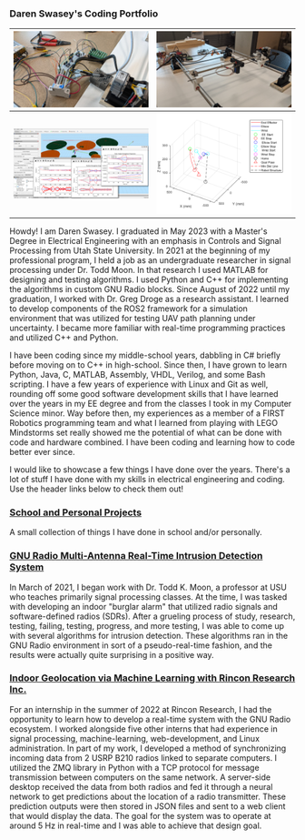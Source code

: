 ### Daren Swasey's Coding Portfolio
| <img src="images/code_projects/mech/plotter_electronics.jpg" width="600"> | <img src="images/code_projects/mech/plotter_setup.jpg" width="600"> |
|:-:|:-:|
| <img src="images/robotics_lab/scenario.png" width="600"> | <img src="images/optimal_control/ocs2_optim.png" width="600"> |

Howdy! I am Daren Swasey. I graduated in May 2023 with a Master's Degree in Electrical Engineering 
with an emphasis in Controls and Signal Processing from Utah State University. In 2021 at the 
beginning of my professional program, I held a job as an undergraduate researcher in signal processing 
under Dr. Todd Moon. In that research I used MATLAB for designing and testing algorithms. I used 
Python and C++ for implementing the algorithms in custom GNU Radio blocks. Since August of 2022 
until my graduation, I worked with Dr. Greg Droge as a research assistant. I learned to develop 
components of the ROS2 framework for a simulation environment that was utilized for testing UAV 
path planning under uncertainty. I became more familiar with real-time programming practices and 
utilized C++ and Python.

I have been coding since my middle-school years, dabbling in C# briefly before moving on to C++ in 
high-school. Since then, I have grown to learn Python, Java, C, MATLAB, Assembly, VHDL, Verilog, 
and some Bash scripting. I have a few years of experience with Linux and Git as well, rounding 
off some good software development skills that I have learned over the years in my EE degree and 
from the classes I took in my Computer Science minor. Way before then, my experiences as a member 
of a FIRST Robotics programming team and what I learned from playing with LEGO Mindstorms set really 
showed me the potential of what can be done with code and hardware combined. I have been coding and 
learning how to code better ever since.

I would like to showcase a few things I have done over the years. There's a lot of stuff I 
have done with my skills in electrical engineering and coding. Use the header links below to check 
them out!

### [School and Personal Projects](pages/code_projects.md)
A small collection of things I have done in school and/or personally.

### [GNU Radio Multi-Antenna Real-Time Intrusion Detection System](pages/idl.md)
In March of 2021, I began work with Dr. Todd K. Moon, a professor at USU who teaches primarily 
signal processing classes. At the time, I was tasked with developing an indoor 
"burglar alarm" that utilized radio signals and software-defined radios (SDRs). After a grueling
process of study, research, testing, failing, testing, progress, and more testing, I was able to 
come up with several algorithms for intrusion detection. These algorithms ran in the GNU Radio 
environment in sort of a pseudo-real-time fashion, and the results were actually quite surprising
in a positive way.

### [Indoor Geolocation via Machine Learning with Rincon Research Inc.](pages/rincon.md)
For an internship in the summer of 2022 at Rincon Research, I had the opportunity to learn how to 
develop a real-time system with the GNU Radio ecosystem. I worked alongside five other interns that had 
experience in signal processing, machine-learning, web-development, and Linux administration. In 
part of my work, I developed a method of synchronizing incoming data from 2 USRP B210 radios linked 
to separate computers. I utilized the ZMQ library in Python with a TCP protocol for message 
transmission between computers on the same network. A server-side desktop received the data from 
both radios and fed it through a neural network to get predictions about the location of a radio 
transmitter. These prediction outputs were then stored in JSON files and sent to a web client 
that would display the data. The goal for the system was to operate at around 5 Hz in real-time and 
I was able to achieve that design goal.

<!--
**dswasey9608/dswasey9608** is a ✨ _special_ ✨ repository because its `README.md` (this file) appears on your GitHub profile.

Here are some ideas to get you started:

- 🔭 I’m currently working on ...
- 🌱 I’m currently learning ...
- 👯 I’m looking to collaborate on ...
- 🤔 I’m looking for help with ...
- 💬 Ask me about ...
- 📫 How to reach me: ...
- 😄 Pronouns: ...
- ⚡ Fun fact: ...
-->
